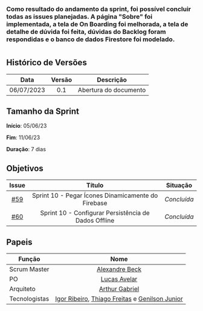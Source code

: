 ### Como resultado do andamento da sprint, foi possível concluir todas as issues planejadas. A página "Sobre" foi implementada, a tela de On Boarding foi melhorada, a tela de detalhe de dúvida foi feita, dúvidas do Backlog foram respondidas e o banco de dados Firestore foi modelado.
#

## Histórico de Versões

|    Data    | Versão |       Descrição       |
| :--------: | :----: | :-------------------: |
| 06/07/2023 |  0.1   | Abertura do documento |

## Tamanho da Sprint

**Início**: 05/06/23

**Fim**: 11/06/23

**Duração**: 7 dias

## Objetivos

|                            Issue                             |              Título               |                    Situação                      |
| :----------------------------------------------------------: | :-------------------------------: | :-------------------------------------------------: |
| [#59](https://github.com/fga-eps-mds/2023.1-GuiaUnB/issues/59) | Sprint 10 - Pegar Ícones Dinamicamente do Firebase | _Concluída_|
| [#60](https://github.com/fga-eps-mds/2023.1-GuiaUnB/issues/60) | Sprint 10 - Configurar Persistência de Dados Offline | _Concluída_ |


## Papeis

| Função        |                                                                           Nome                                                                            |
| ------------- | :-------------------------------------------------------------------------------------------------------------------------------------------------------: |
| Scrum Master  |                                                    [Alexandre Beck](https://github.com/zzzBECK)                                                   |
| PO            |                                                    [Lucas Avelar](https://github.com/LucasAvelar2711)                                                     |
| Arquiteto     |                                                    [Arthur Gabriel](https://github.com/ArthurGabrieel)                                                    |
| Tecnologistas | [Igor Ribeiro](https://github.com/igor-ribeir0), [Thiago Freitas](https://github.com/thiagorfreitas) e [Genilson Junior](https://github.com/GenilsonJunior99006) |